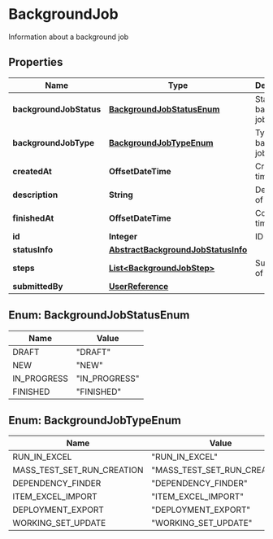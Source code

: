 

# BackgroundJob

Information about a background job

## Properties

Name | Type | Description | Notes
------------ | ------------- | ------------- | -------------
**backgroundJobStatus** | [**BackgroundJobStatusEnum**](#BackgroundJobStatusEnum) | Status of a background job |  [optional]
**backgroundJobType** | [**BackgroundJobTypeEnum**](#BackgroundJobTypeEnum) | Type of a background job |  [optional]
**createdAt** | **OffsetDateTime** | Creation time of job |  [optional]
**description** | **String** | Description of job |  [optional]
**finishedAt** | **OffsetDateTime** | Completion time of job |  [optional]
**id** | **Integer** | ID of job |  [optional]
**statusInfo** | [**AbstractBackgroundJobStatusInfo**](AbstractBackgroundJobStatusInfo.md) |  |  [optional]
**steps** | [**List&lt;BackgroundJobStep&gt;**](BackgroundJobStep.md) | Sub-steps of a job |  [optional]
**submittedBy** | [**UserReference**](UserReference.md) |  |  [optional]



## Enum: BackgroundJobStatusEnum

Name | Value
---- | -----
DRAFT | &quot;DRAFT&quot;
NEW | &quot;NEW&quot;
IN_PROGRESS | &quot;IN_PROGRESS&quot;
FINISHED | &quot;FINISHED&quot;



## Enum: BackgroundJobTypeEnum

Name | Value
---- | -----
RUN_IN_EXCEL | &quot;RUN_IN_EXCEL&quot;
MASS_TEST_SET_RUN_CREATION | &quot;MASS_TEST_SET_RUN_CREATION&quot;
DEPENDENCY_FINDER | &quot;DEPENDENCY_FINDER&quot;
ITEM_EXCEL_IMPORT | &quot;ITEM_EXCEL_IMPORT&quot;
DEPLOYMENT_EXPORT | &quot;DEPLOYMENT_EXPORT&quot;
WORKING_SET_UPDATE | &quot;WORKING_SET_UPDATE&quot;



